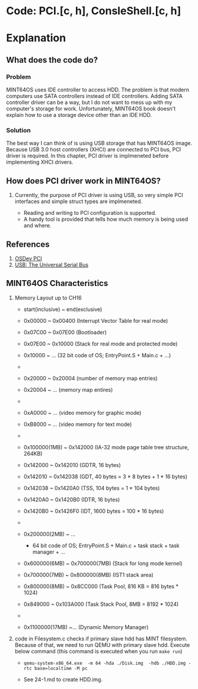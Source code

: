 # Code: PCI.[c, h], ConsleShell.[c, h]

# Explanation

## What does the code do?

### Problem

MINT64OS uses IDE controller to access HDD. The problem is that modern computers
use SATA controllers instead of IDE controllers. Adding SATA controller driver
can be a way, but I do not want to mess up with my computer's storage for work. 
Unfortunately, MINT64OS book doesn't explain how to use a storage device other
than an IDE HDD.


### Solution

The best way I can think of is using USB storage that has MINT64OS image.
Because USB 3.0 host controllers (XHCI) are connected to PCI bus, PCI driver is
required. In this chapter, PCI driver is implmeneted before implementing XHCI
drivers.

## How does PCI driver work in MINT64OS?

1. Currently, the purpose of PCI driver is using USB, so very simple PCI
interfaces and simple struct types are implmeneted.

    * Reading and writing to PCI configuration is supported.
    * A handy tool is provided that tells how much memory is being used and
    where.


## References

1. [OSDev PCI](https://wiki.osdev.org/PCI)
2. [USB: The Universal Serial Bus](https://www.amazon.com/USB-Universal-Serial-Operating-System-ebook/dp/B00D0YG2S2)


## MINT64OS Characteristics

1. Memory Layout up to CH16

    * start(inclusive) ~ end(exclusive)
    * 0x00000  ~ 0x00400  (Interrupt Vector Table for real mode)
    * 0x07C00  ~ 0x07E00  (Bootloader)
    * 0x07E00  ~ 0x10000  (Stack for real mode and protected mode)
    * 0x10000  ~ ...  (32 bit code of OS; EntryPoint.S + Main.c + ...)
    *
    * 0x20000 ~ 0x20004 (number of memory map entries)
    * 0x20004 ~ ... (memory map entires)
    *
    * 0xA0000  ~ ...      (video memory for graphic mode)
    * 0xB8000  ~ ...      (video memory for text mode)
    *
    * 0x100000(1MB) ~ 0x142000 (IA-32 mode page table tree structure, 264KB)
    * 0x142000      ~ 0x142010 (GDTR, 16 bytes)
    * 0x142010      ~ 0x142038 (GDT, 40 bytes = 3 * 8 bytes + 1 * 16 bytes)
    * 0x142038      ~ 0x1420A0 (TSS, 104 bytes = 1 * 104 bytes)
    * 0x1420A0      ~ 0x1420B0 (IDTR, 16 bytes)
    * 0x1420B0      ~ 0x1426F0 (IDT, 1600 bytes = 100 * 16 bytes)
    *
    * 0x200000(2MB) ~ ... 
    
        * 64 bit code of OS; EntryPoint.S + Main.c + task stack + task
        manager + ...
    
    * 0x600000(6MB) ~ 0x700000(7MB) (Stack for long mode kernel)
    * 0x700000(7MB) ~ 0x800000(8MB) (IST1 stack area)
    * 0x800000(8MB) ~ 0x8CC000 (Task Pool, 816 KB = 816 bytes * 1024)
    * 0x849000      ~ 0x103A000 (Task Stack Pool, 8MB = 8192 * 1024)
    *
    * 0x1100000(17MB) ~... (Dynamic Memory Manager)

2. code in Filesystem.c checks if primary slave hdd has MINT filesystem.
Because of that, we need to run QEMU with primary slave hdd. Execute below
command (this command is executed when you run `make run`)

    * `qemu-system-x86_64.exe  -m 64 -hda ./Disk.img  -hdb ./HDD.img
    -rtc base=localtime -M pc`

    * See 24-1.md to create HDD.img. 